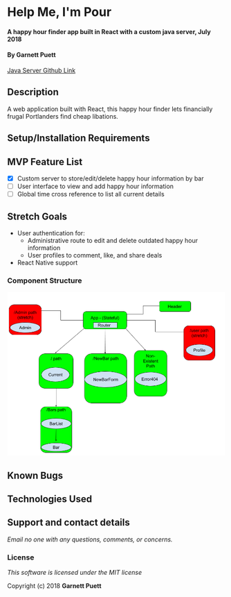 # Help Me, I'm Pour

#### A happy hour finder app built in React with a custom java server, July 2018

#### By Garnett Puett

<a href='https://github.com/gpuett/im-pour-java-server'>Java Server Github Link</a>

## Description
A web application built with React, this happy hour finder lets financially frugal Portlanders find cheap libations.

## Setup/Installation Requirements

## MVP Feature List
 - [x] Custom server to store/edit/delete happy hour information by bar
 - [ ] User interface to view and add happy hour information
 - [ ] Global time cross reference to list all current details

## Stretch Goals
* User authentication for:
  * Administrative route to edit and delete outdated happy hour information
  * User profiles to comment, like, and share deals
* React Native support

### Component Structure
![Web-view components](./src/assets/images/components.png)

## Known Bugs

## Technologies Used

## Support and contact details

_Email no one with any questions, comments, or concerns._

### License

*This software is licensed under the MIT license*

Copyright (c) 2018 **Garnett Puett**
